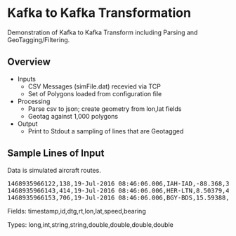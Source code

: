 # Kafka to Kafka Transformation

Demonstration of Kafka to Kafka Transform including Parsing and GeoTagging/Filtering.

## Overview
- Inputs
  - CSV Messages (simFile.dat) recevied via TCP
  - Set of Polygons loaded from configuration file
- Processing 
  - Parse csv to json; create geometry from lon,lat fields
  - Geotag against 1,000 polygons 
- Output
  - Print to Stdout a sampling of lines that are Geotagged
  
## Sample Lines of Input

Data is simulated aircraft routes. 

<pre>
1468935966122,138,19-Jul-2016 08:46:06.006,IAH-IAD,-88.368,34.02488,238.75427650928157,57.53489
1468935966143,414,19-Jul-2016 08:46:06.006,HER-LTN,8.50379,47.76283,294.168437230936,-50.95271
1468935966153,706,19-Jul-2016 08:46:06.006,BGY-BDS,15.59388,42.23651,240.7438369021059,131.03384
</pre>

Fields:
timestamp,id,dtg,rt,lon,lat,speed,bearing

Types:
long,int,string,string,double,double,double,double
